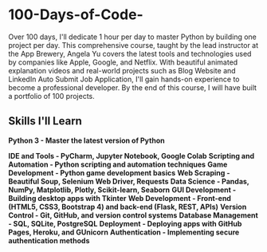 # 100-Days-of-Code-

Over 100 days, I'll dedicate 1 hour per day to master Python by building one project per day. This comprehensive course, taught by the lead instructor at the App Brewery, Angela Yu covers the latest tools and technologies used by companies like Apple, Google, and Netflix. With beautiful animated explanation videos and real-world projects such as Blog Website and LinkedIn Auto Submit Job Application, I'll gain hands-on experience to become a professional developer. By the end of this course, I will have built a portfolio of 100 projects. 

## Skills I'll Learn 
**Python 3 - Master the latest version of Python**

**IDE and Tools - PyCharm, Jupyter Notebook, Google Colab**
**Scripting and Automation - Python scripting and automation techniques**
**Game Development - Python game development basics**
**Web Scraping - Beautiful Soup, Selenium Web Driver, Requests**
**Data Science - Pandas, NumPy, Matplotlib, Plotly, Scikit-learn, Seaborn**
**GUI Development - Building desktop apps with Tkinter**
**Web Development - Front-end (HTML5, CSS3, Bootstrap 4) and back-end (Flask, REST, APIs)**
**Version Control - Git, GitHub, and version control systems**
**Database Management - SQL, SQLite, PostgreSQL**
**Deployment - Deploying apps with GitHub Pages, Heroku, and GUnicorn**
**Authentication - Implementing secure authentication methods**




